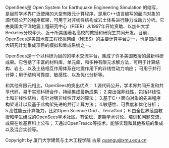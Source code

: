 OpenSees是 Open System for Earthquake Engineering Simulation 的缩写，是目前学术界广泛使用的大型有限元计算程序，是用C++语言编写的面向对象的源代码公开的程序框架，可用于对非线性结构或岩土体系进行静力或动力分析。它由美国太平洋地震工程研究中心（PEER）从1997年开始资助、以加州大学Berkeley分校牵头、近十所美国著名高校的教授和研究生共同开发。目前，OpenSees是美国地震工程模拟网络（NEES）的主要计算平台之一，也是国内重大研究计划集成项目的模拟和集成系统之一。

OpenSees是一个以科研为目的的学术交流平台，集成了许多美国教授的最新科研成果。它包括了丰富的材料库，单元库，和多种有限元求解方法，可用于计算结构、岩土、以及土结相互作用体系在地震作用下的非线性动力响应； 可用于并行计算；用于结构可靠度、敏感性、以及优化分析等。

和其他有限元相比，OpenSees的突出优点：
1.源代码公开，学术界共同开发和共享代码，易于实现科研合作，持续集成最新成果；
2.突出强非线性，包括非线性土和非线性结构，有针对强非线性开发的算法；
3.基于C++面向对象的先进程序构架设计以及基于此构架先进的并行计算方法；
4.敏感性、可靠度和优化分析；
5.高性能云计算能力，比如Open Science Grid 、TerraGrid；
6.由全世界范围教授和学生组成的OpenSees学术社区，有论坛、定期学术讨论、培训和问题交流，成果在维基百科上公布；
7.通过OpenFresco等技术，能够实现和其他系统的集成以及混合实验等。

   
Copyright by 厦门大学建筑与土木工程学院 古泉 <quangu@xmu.edu.cn>
